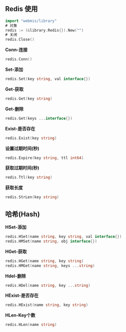 ## Redis 使用
```go
import "webmis/library"
# 对象
redis := (&library.Redis{}).New("")
# 关闭
redis.Close()
```
**Conn-连接**
```go
redis.Conn()
```
**Set-添加**
```go
redis.Set(key string, val interface{})
```
**Get-获取**
```go
redis.Get(key string)
```
**Get-删除**
```go
redis.Get(keys ...interface{})
```

**Exist-是否存在**
```go
redis.Exist(key string)
```
**设置过期时间(秒)**
```go
redis.Expire(key string, ttl int64)
```
**获取过期时间(秒)**
```go
redis.Ttl(key string)
```
**获取长度**
```go
redis.StrLen(key string)
```

## 哈希(Hash)
**HSet-添加**
```go
redis.HSet(name string, key string, val interface{})
redis.HMSet(name string, obj interface{})
```
**HGet-获取**
```go
redis.HGet(name string, key string)
redis.HMGet(name string, keys ...string)
```
**Hdel-删除**
```go
redis.HDel(name string, key ...string)
```
**HExist-是否存在**
```go
redis.HExist(name string, key string)
```
**HLen-Key个数**
```go
redis.HLen(name string)
```